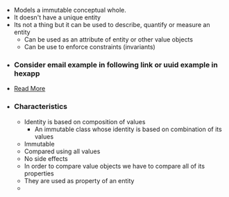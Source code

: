 - Models a immutable conceptual whole.
- It doesn't have a unique entity
- Its not a thing but it can be used to describe, quantify or measure an entity
	- Can be used as an attribute of entity or other value objects
	- Can be use to enforce constraints (invariants)
- ### Consider email example in following link or uuid example in hexapp
- [Read More](https://dev-portal.carbonteq.com/docs/BestPractices/Backend/architecture#value-object)
- ### Characteristics
	- Identity is based on composition of values
		- An immutable class whose identity is based on combination of its values
	- Immutable
	- Compared using all values
	- No side effects
	- In order to compare value objects we have to compare all of its properties
	- They are used as property of an entity
	-